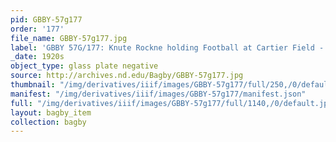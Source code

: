 ```yaml
---
pid: GBBY-57g177
order: '177'
file_name: GBBY-57g177.jpg
label: 'GBBY 57G/177: Knute Rockne holding Football at Cartier Field - c1920s'
_date: 1920s
object_type: glass plate negative
source: http://archives.nd.edu/Bagby/GBBY-57g177.jpg
thumbnail: "/img/derivatives/iiif/images/GBBY-57g177/full/250,/0/default.jpg"
manifest: "/img/derivatives/iiif/images/GBBY-57g177/manifest.json"
full: "/img/derivatives/iiif/images/GBBY-57g177/full/1140,/0/default.jpg"
layout: bagby_item
collection: bagby
---
```

